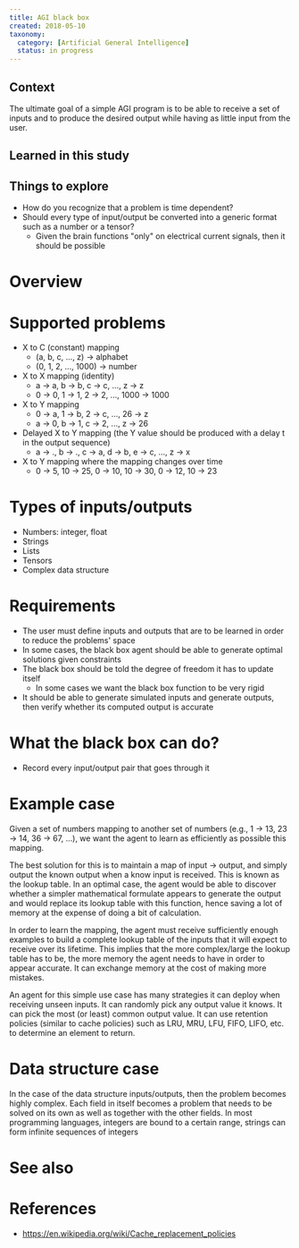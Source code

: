 ```yaml
---
title: AGI black box
created: 2018-05-10
taxonomy:
  category: [Artificial General Intelligence]
  status: in progress
---
```


## Context
The ultimate goal of a simple AGI program is to be able to receive a set of inputs and to produce the desired output while having as little input from the user.

## Learned in this study

## Things to explore
* How do you recognize that a problem is time dependent?
* Should every type of input/output be converted into a generic format such as a number or a tensor?
	* Given the brain functions "only" on electrical current signals, then it should be possible

# Overview

# Supported problems
* X to C (constant) mapping
	* (a, b, c, ..., z) -> alphabet
	* (0, 1, 2, ..., 1000) -> number
* X to X mapping (identity)
	* a -> a, b -> b, c -> c, ..., z -> z
	* 0 -> 0, 1 -> 1, 2 -> 2, ..., 1000 -> 1000
* X to Y mapping
	* 0 -> a, 1 -> b, 2 -> c, ..., 26 -> z
	* a -> 0, b -> 1, c -> 2, ..., z -> 26
* Delayed X to Y mapping (the Y value should be produced with a delay t in the output sequence)
	* a -> ., b -> ., c -> a, d -> b, e -> c, ..., z -> x
* X to Y mapping where the mapping changes over time
	* 0 -> 5, 10 -> 25, 0 -> 10, 10 -> 30, 0 -> 12, 10 -> 23

# Types of inputs/outputs
* Numbers: integer, float
* Strings
* Lists
* Tensors
* Complex data structure

# Requirements
* The user must define inputs and outputs that are to be learned in order to reduce the problems' space
* In some cases, the black box agent should be able to generate optimal solutions given constraints
* The black box should be told the degree of freedom it has to update itself
	* In some cases we want the black box function to be very rigid
* It should be able to generate simulated inputs and generate outputs, then verify whether its computed output is accurate

# What the black box can do?
* Record every input/output pair that goes through it

# Example case
Given a set of numbers mapping to another set of numbers (e.g., 1 -> 13, 23 -> 14, 36 -> 67, ...), we want the agent to learn as efficiently as possible this mapping.

The best solution for this is to maintain a map of input -> output, and simply output the known output when a know input is received. This is known as the lookup table.
In an optimal case, the agent would be able to discover whether a simpler mathematical formulate appears to generate the output and would replace its lookup table with this function, hence saving a lot of memory at the expense of doing a bit of calculation.

In order to learn the mapping, the agent must receive sufficiently enough examples to build a complete lookup table of the inputs that it will expect to receive over its lifetime. This implies that the more complex/large the lookup table has to be, the more memory the agent needs to have in order to appear accurate. It can exchange memory at the cost of making more mistakes.

An agent for this simple use case has many strategies it can deploy when receiving unseen inputs. It can randomly pick any output value it knows. It can pick the most (or least) common output value. It can use retention policies (similar to cache policies) such as LRU, MRU, LFU, FIFO, LIFO, etc. to determine an element to return.

# Data structure case
In the case of the data structure inputs/outputs, then the problem becomes highly complex. Each field in itself becomes a problem that needs to be solved on its own as well as together with the other fields.
In most programming languages, integers are bound to a certain range, strings can form infinite sequences of integers

# See also

# References
* https://en.wikipedia.org/wiki/Cache_replacement_policies
